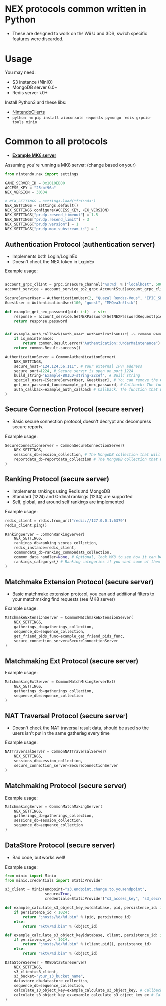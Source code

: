 # NEX protocols common written in Python
- These are designed to work on the Wii U and 3DS, switch specific features were discarded.

# Usage

You may need:

- S3 instance (MinIO)
- MongoDB server 6.0+
- Redis server 7.0+

Install Python3 and these libs:

- [NintendoClients](https://github.com/kinnay/NintendoClients)
- ``python -m pip install aioconsole requests pymongo redis grpcio-tools minio``

# Common to all protocols

- [**Example MK8 server**](https://github.com/EpicUsername12/nex_mario_kart_8)

Assuming you're running a MK8 server: (change based on your)

```py
from nintendo.nex import settings

GAME_SERVER_ID = 0x1010EB00
ACCESS_KEY = "25dbf96a"
NEX_VERSION = 30504

# NEX_SETTINGS = settings.load("friends")
NEX_SETTINGS = settings.default()
NEX_SETTINGS.configure(ACCESS_KEY, NEX_VERSION)
NEX_SETTINGS["prudp.resend_timeout"] = 1.5
NEX_SETTINGS["prudp.resend_limit"] = 3
NEX_SETTINGS["prudp.version"] = 1
NEX_SETTINGS["prudp.max_substream_id"] = 1
```

## Authentication Protocol (authentication server)

- Implements both Login/LoginEx
- Doesn't check the NEX token in LoginEx

Example usage:

```py

account_grpc_client = grpc.insecure_channel('%s:%d' % ("localhost", 50051))
account_service = account_service_pb2_grpc.AccountStub(account_grpc_client)

SecureServerUser = AuthenticationUser(2, "Quazal Rendez-Vous", "EPIC_SECURE_AUTH_PASS") # make the password actually secure
GuestUser = AuthenticationUser(100, "guest", "MMQea3n!fsik")

def example_get_nex_password(pid: int) -> str:
    response = account_service.GetNEXPassword(GetNEXPasswordRequest(pid=pid), metadata=[("x-api-key", "GRPC_API_KEY")])
    return response.password


def example_auth_callback(auth_user: AuthenticationUser) -> common.Result:
    if is_maintenance:
        return common.Result.error("Authentication::UnderMaintenance")
    return common.Result.success()

AuthenticationServer = CommonAuthenticationServer(
    NEX_SETTINGS,
    secure_host="124.124.56.111", # Your external IPv4 address
    secure_port=1224, # Secure server is open on port 1224
    build_string="Example-BUILD-string-22cef", # Build string
    special_users=[SecureServerUser, GuestUser], # You can remove the Guest user
    get_nex_password_func=example_get_nex_password, # Callback: The function that will fetch user NEX passwords
    auth_callback=example_auth_callback # Callback: The function that will be called on each login attempt (you can raise RMC exceptions)
)
```

## Secure Connection Protocol (secure server)

- Basic secure connection protocol, doesn't decrypt and decompress secure reports.

Example usage:

```py
SecureConnectionServer = CommonSecureConnectionServer(
    NEX_SETTINGS,
    sessions_db=session_collection, # The MongoDB collection that will store user session URLs
    reportdata_db=reportdata_collection # The MongoDB collection that will store secure report data (unused yet)
)
```

## Ranking Protocol (secure server)

- Implements rankings using Redis and MongoDB
- Standard (1224) and Ordinal rankings (1234) are supported
- Self, global, and around self rankings are implemented

Example usage:

```py
redis_client = redis.from_url("redis://127.0.0.1:6379")
redis_client.ping()

RankingServer = CommonRankingServer(
    NEX_SETTINGS,
    rankings_db=ranking_scores_collection,
    redis_instance=redis_client,
    commondata_db=ranking_commondata_collection,
    common_data_handler=None, # Optional, look MK8 to see how it can be used
    rankings_category={} # Ranking categories if you want some of them to be Ascending, other descending (dict[int, int])
)                          
```

## Matchmake Extension Protocol (secure server)

- Basic matchmake extension protocol, you can add additional filters to your matchmaking find requests (see MK8 server)

Example usage:

```py
MatchmakeExtensionServer = CommonMatchmakeExtensionServer(
    NEX_SETTINGS,
    gatherings_db=gatherings_collection,
    sequence_db=sequence_collection,
    get_friend_pids_func=example_get_friend_pids_func,
    secure_connection_server=SecureConnectionServer
)                       
```

## Matchmaking Ext Protocol (secure server)

Example usage:

```py
MatchmakingExtServer = CommonMatchMakingServerExt(
    NEX_SETTINGS,
    gatherings_db=gatherings_collection,
    sequence_db=sequence_collection
)
```

## NAT Traversal Protocol (secure server)

- Doesn't check the NAT traversal result data, should be used so the users isn't put in the same gathering every time

Example usage:

```py
NATTraversalServer = CommonNATTraversalServer(
    NEX_SETTINGS,
    sessions_db=session_collection,
    secure_connection_server=SecureConnectionServer
)
```

## Matchmaking Protocol (secure server)

Example usage:

```py
MatchmakingServer = CommonMatchMakingServer(
    NEX_SETTINGS,
    gatherings_db=gatherings_collection,
    sessions_db=session_collection,
    sequence_db=sequence_collection                                            
)
```

## DataStore Protocol (secure server)

- Bad code, but works well!

Example usage:

```py
from minio import Minio
from minio.credentials import StaticProvider

s3_client = Minio(endpoint="s3.endpoint.change.to.yourendpoint",
                  secure=True,
                  credentials=StaticProvider("s3_access_key", "s3_secret", ""))

def example_calculate_s3_object_key_ex(database, pid, persistence_id: int, object_id: int) -> str:
    if persistence_id < 1024:
        return "ghosts/%d/%d.bin" % (pid, persistence_id)
    else:
        return "mktv/%d.bin" % (object_id)

def example_calculate_s3_object_key(database, client, persistence_id: int, object_id: int) -> str:
    if persistence_id < 1024:
        return "ghosts/%d/%d.bin" % (client.pid(), persistence_id)
    else:
        return "mktv/%d.bin" % (object_id)

DataStoreServer = MK8DataStoreServer(
    NEX_SETTINGS,
    s3_client=s3_client,
    s3_bucket="your_s3_bucket_name",
    datastore_db=datastore_collection,
    sequence_db=sequence_collection,
    calculate_s3_object_key=example_calculate_s3_object_key, # Callback: Get object key by client, persistence id, object id
    calculate_s3_object_key_ex=example_calculate_s3_object_key_ex # Callback: Get object key by PID, persistence id, object id
)
```
